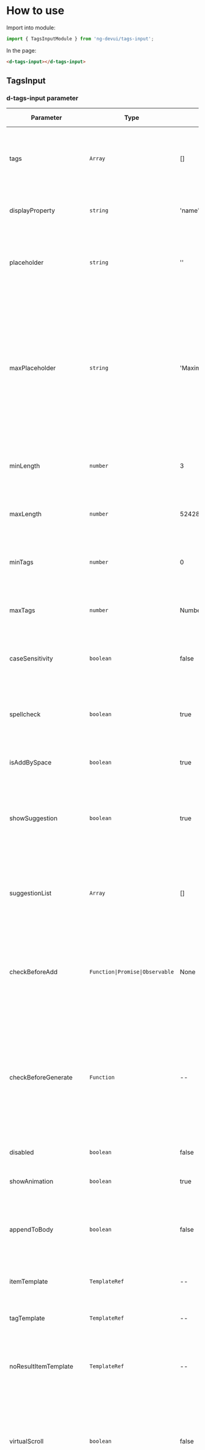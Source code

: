 # How to use

Import into module:

```ts
import { TagsInputModule } from 'ng-devui/tags-input';
```

In the page:

```html
<d-tags-input></d-tags-input>
```

## TagsInput

### d-tags-input parameter

| Parameter                                                   | Type                            | Default                   | Description                                                                                                                                                                                                            | Jump to Demo                             | Global Config |
| ----------------------------------------------------------- | ------------------------------- | ------------------------- | ---------------------------------------------------------------------------------------------------------------------------------------------------------------------------------------------------------------------- | ---------------------------------------- | ------------- |
| tags                                                        | `Array`                         | []                        | Required. This parameter records the entered tag and selected tag list.                                                                                                                                                | [Basic Usage](demo#basic-usage)          |
| displayProperty                                             | `string`                        | 'name'                    | Optional. Attribute name used by a list item                                                                                                                                                                           | [Basic Usage](demo#basic-usage)          |
| placeholder                                                 | `string`                        | ''                        | Optional. This parameter specifies the placeholder in the text box.                                                                                                                                                    | [Basic Usage](demo#basic-usage)          |
| maxPlaceholder                                              | `string`                        | 'Maximum number reached:' | Optional. Placeholder in the text box when the number of input tags reaches the maximum. This parameter is not displayed when the number of input tags is set to an empty string.                                      |                                          |
| minLength                                                   | `number`                        | 3                         | Optional. Enter the minimum length of the tag content.                                                                                                                                                                 | [Basic Usage](demo#basic-usage)          |
| maxLength                                                   | `number`                        | 524288                    | Optional. Enter the maximum length of the tag content.                                                                                                                                                                 | [Basic Usage](demo#basic-usage)          |
| minTags                                                     | `number`                        | 0                         | Optional. Minimum number of tags that can be entered                                                                                                                                                                   | [Basic Usage](demo#basic-usage)          |
| maxTags                                                     | `number`                        | Number.MAX_SAFE_INTEGER   | Optional. Maximum number of tags that can be entered                                                                                                                                                                   | [Basic Usage](demo#basic-usage)          |
| caseSensitivity                                             | `boolean`                       | false                     | Optional. Is case sensitive. The default value is ignoring.                                                                                                                                                            | [Basic Usage](demo#basic-usage)          |
| spellcheck                                                  | `boolean`                       | true                      | Optional. Indicates whether to enable spelling check in the input text box.                                                                                                                                            | [Basic Usage](demo#basic-usage)          |
| isAddBySpace                                                | `boolean`                       | true                      | Optional. Whether to support the space bar.                                                                                                                                                                            | [Basic Usage](demo#basic-usage)          |
| showSuggestion                                              | `boolean`                       | true                      | Optional. Indicates whether the drop-down list is not displayed. You can add tags only by entering.                                                                                                                    | [Basic Usage](demo#basic-usage)          |
| suggestionList                                              | `Array`                         | []                        | Optional. This parameter is a drop-down list box. The default tag list can be selected.                                                                                                                                | [Basic Usage](demo#basic-usage)          |
| checkBeforeAdd                                              | `Function\|Promise\|Observable` | None                      | Optional. User-defined verification function whose type is (newTag: string) => boolean, Promise<boolean>, or Observable<boolean>                                                                                       | [Customize](demo#customize)              |
| <span style="white-space:nowrap">checkBeforeGenerate</span> | `Function`                      | --                        | Optional. User-defined verification function. The type is (newTag: string) => boolean, which is used to determine whether to allow generation of options.                                                              | [Customize](demo#customize)              |
| disabled                                                    | `boolean`                       | false                     | Optional. Disabled is unavailable.                                                                                                                                                                                     | [Basic Usage](demo#basic-usage)          |
| showAnimation                                               | `boolean`                       | true                      | optional. Whether to enable animation.                                                                                                                                                                                 |                                          | ✔             |
| appendToBody                                                | `boolean`                       | false                     | Optional. Whether to append to body is displayed in the drop-down list box.                                                                                                                                            | [Customize](demo#customize)              |
| itemTemplate                                                | `TemplateRef`                   | --                        | Optional. Customized option display template.                                                                                                                                                                          | [Customize](demo#customize)              |
| tagTemplate                                                 | `TemplateRef`                   | --                        | Optional. Customized tag display template.                                                                                                                                                                             | [Customize](demo#customize)              |
| noResultItemTemplate                                        | `TemplateRef`                   | --                        | Optional. Customized the Display Result When No Matching Item Is Found.                                                                                                                                                                             |                                          |
| virtualScroll                                               | `boolean`                       | false                     | Optional. Whether to use virtual scrolling. This parameter is used in scenarios with a large amount of data.                                                                                                           | [Virtual scrolling](demo#virtual-scroll) |
| multiline                                                   | `boolean`                       | true                      | Optional. Indicates whether the component is displayed in two lines. When this parameter is true, this parameter is used together with maxHeight to control whether the selected label is displayed in multiple lines. | [Basic Usage](demo#basic-usage)          |
| maxHeight                                                   | `string`                        | --                        | Optional. Maximum height of the selected label container.                                                                                                                                                              | [Basic Usage](demo#basic-usage)          |
| generateOptionFromInput                                     | `boolean`                       | true                      | Optional. Allow input to be added as a new option                                                                                                                                                                      | [Basic Usage](demo#basic-usage)          |

### d-tags-input event

| Event        | Type                | Description                                                                                                                                                                | Jump to Demo                    |
| ------------ | ------------------- | -------------------------------------------------------------------------------------------------------------------------------------------------------------------------- | ------------------------------- |
| valueChange  | `EventEmitter<any>` | This function is invoked when an option is selected. The parameter is the value of the selected option. To obtain the values of all selection states, use (ngModelChange). | [Basic Usage](demo#basic-usage) |
| searchChange | `EventEmitter<any>` | Triggered when the input value changes. The input value is returned.                                                                                                       | [Customize](demo#customize)     |
